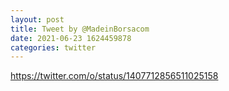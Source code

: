 ```yaml
--- 
layout: post 
title: Tweet by @MadeinBorsacom 
date: 2021-06-23 1624459878 
categories: twitter 
--- 
```

https://twitter.com/o/status/1407712856511025158